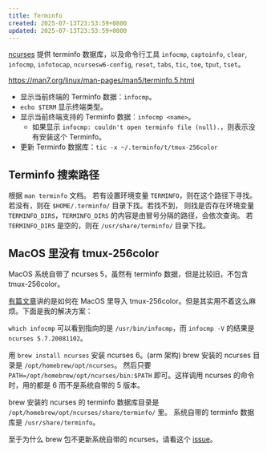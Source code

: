 ```yaml
---
title: Terminfo
created: 2025-07-13T23:53:59+0800
updated: 2025-07-13T23:53:59+0800
---
```



[ncurses](https://invisible-island.net/ncurses/ncurses.html#download_database) 提供 terminfo 数据库，以及命令行工具 `infocmp`, `captoinfo`, `clear`, `infocmp`, `infotocap`, `ncursesw6-config`, `reset`, `tabs`, `tic`, `toe`, `tput`, `tset`。

https://man7.org/linux/man-pages/man5/terminfo.5.html

- 显示当前终端的 Terminfo 数据：`infocmp`。
- `echo $TERM` 显示终端类型。
- 显示当前终端支持的 Terminfo 数据：`infocmp <name>`。
  - 如果显示 `infocmp: couldn't open terminfo file (null).`，则表示没有安装这个 Terminfo。
- 更新 Terminfo 数据库：`tic -x ~/.terminfo/t/tmux-256color`

## Terminfo 搜索路径

根据 `man terminfo` 文档。
若有设置环境变量 `TERMINFO`，则在这个路径下寻找。若没有，则在 `$HOME/.terminfo/` 目录下找。若找不到，
则找是否存在环境变量 `TERMINFO_DIRS`，`TERMINFO_DIRS` 的内容是由冒号分隔的路径，会依次查询。
若 `TERMINFO_DIRS` 是空的，则在 `/usr/share/terminfo/` 目录下找。

## MacOS 里没有 tmux-256color

MacOS 系统自带了 ncurses 5，虽然有 terminfo 数据，但是比较旧，不包含 tmux-256color。

[有篇文章](https://gpanders.com/blog/the-definitive-guide-to-using-tmux-256color-on-macos/)讲的是如何在 MacOS 里导入 tmux-256color。但是其实用不着这么麻烦。下面是我的解决方案：

`which infocmp` 可以看到指向的是 `/usr/bin/infocmp`，而 `infocmp -V` 的结果是 `ncurses 5.7.20081102`。

用 `brew install ncurses` 安装 ncurses 6。(arm 架构) brew 安装的 ncurses 目录是 `/opt/homebrew/opt/ncurses`。
然后只要 `PATH=/opt/homebrew/opt/ncurses/bin:$PATH` 即可。这样调用 ncurses 的命令时，用的都是 6 而不是系统自带的 5 版本。

brew 安装的 ncurses 的 terminfo 数据库目录是 `/opt/homebrew/opt/ncurses/share/terminfo/` 里。
系统自带的 terminfo 数据库是 `/usr/share/terminfo`。

至于为什么 brew 包不更新系统自带的 ncurses，请看这个 [issue](https://github.com/Homebrew/homebrew-core/issues/39477)。
